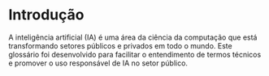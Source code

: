 # Introdução

A inteligência artificial (IA) é uma área da ciência da computação que está transformando setores públicos e privados em todo o mundo. Este glossário foi desenvolvido para facilitar o entendimento de termos técnicos e promover o uso responsável de IA no setor público.
